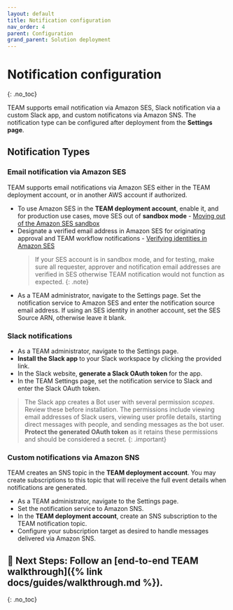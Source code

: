 ```yaml
---
layout: default
title: Notification configuration
nav_order: 4
parent: Configuration
grand_parent: Solution deployment
---
```

# Notification configuration
{: .no_toc}

TEAM supports email notification via Amazon SES, Slack notification via a custom Slack app, and custom notificatons via Amazon SNS. The notification type can be configured after deployment from the **Settings page**.

## Notification Types
### Email notification via Amazon SES
TEAM supports email notifications via Amazon SES either in the TEAM deployment account, or in another AWS account if authorized.
- To use Amazon SES in the **TEAM deployment account**, enable it, and for production use cases, move SES out of **sandbox mode** - [Moving out of the Amazon SES sandbox](https://docs.aws.amazon.com/ses/latest/dg/request-production-access.html)
- Designate a verified email address in Amazon SES for originating approval and TEAM workflow notifications - [Verifying identities in Amazon SES](https://docs.aws.amazon.com/ses/latest/dg/verify-addresses-and-domains.html)
  > If your SES account is in sandbox mode, and for testing, make sure all requester, approver and notification email addresses are verified in SES otherwise TEAM notification would not function as expected.
  {: .note}
- As a TEAM administrator, navigate to the Settings page. Set the notification service to Amazon SES and enter the notification source email address. If using an SES identity in another account, set the SES Source ARN, otherwise leave it blank.

### Slack notifications
- As a TEAM administrator, navigate to the Settings page. 
- **Install the Slack app** to your Slack workspace by clicking the provided link. 
- In the Slack website, **generate a Slack OAuth token** for the app. 
- In the TEAM Settings page, set the notification service to Slack and enter the Slack OAuth token.

> The Slack app creates a Bot user with several permission _scopes_. Review these before installation. The permissions include viewing email addresses of Slack users, viewing user profile details, starting direct messages with people, and sending messages as the bot user. **Protect the generated OAuth token** as it retains these permissions and should be considered a secret.
{: .important}

### Custom notifications via Amazon SNS
TEAM creates an SNS topic in the **TEAM deployment account**. You may create subscriptions to this topic that will receive the full event details when notifications are generated.
- As a TEAM administrator, navigate to the Settings page. 
- Set the notification service to Amazon SNS.
- In the **TEAM deployment account**, create an SNS subscription to the TEAM notification topic.
- Configure your subscription target as desired to handle messages delivered via Amazon SNS.

## 🚀 Next Steps: Follow an [end-to-end TEAM walkthrough]({% link docs/guides/walkthrough.md %}).
{: .no_toc}